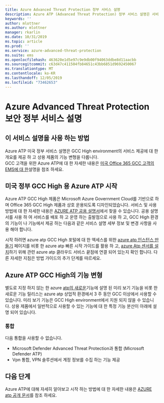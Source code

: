 ```yaml
---
title: Azure Advanced Threat Protection 정부 서비스 설명
description: Azure ATP (Advanced Threat Protection) 정부 서비스 설명은 서비스의 개요를 제공 하도록 설계 되었습니다.
keywords: ''
author: mlottner
ms.author: mlottner
manager: rkarlin
ms.date: 10/31/2019
ms.topic: article
ms.prod: ''
ms.service: azure-advanced-threat-protection
ms.suite: ems
ms.openlocfilehash: 463620e1d5e97c9e9db00f94063ddbe8d11aacbb
ms.sourcegitcommit: c63d47c411504fb84651c43bb6851d9692450067
ms.translationtype: MT
ms.contentlocale: ko-KR
ms.lasthandoff: 12/05/2019
ms.locfileid: "73462653"
---
```

# <a name="azure-advanced-threat-protection-security-government-service-description"></a>Azure Advanced Threat Protection 보안 정부 서비스 설명

## <a name="how-to-use-this-service-description"></a>이 서비스 설명을 사용 하는 방법 
Azure ATP 미국 정부 서비스 설명은 GCC High environment의 서비스 제공에 대 한 개요를 제공 하 고 상용 제품의 기능 변형을 다룹니다.  
GCC 고객을 위한 Azure ATP에 대 한 자세한 내용은 [미국 Office 365 GCC 고객의 EMS에 대 한](https://docs.microsoft.com/enterprise-mobility-security/solutions/ems-govt-service-description#ems-for-us-office-365-gcc-customers)설명을 참조 하세요.   

## <a name="getting-started-with-azure-atp-for-us-government-gcc-high"></a>미국 정부 GCC High 용 Azure ATP 시작 
Azure ATP GCC High 제품은 Microsoft Azure Government Cloud를 기반으로 하며 Office 365 GCC High 제품과 상호 운용되도록 디자인되었습니다. 서비스 및 사용 방법에 대 한 자세한 내용은 [AZURE ATP 공용 설명서](https://docs.microsoft.com/azure-advanced-threat-protection/)에서 찾을 수 있습니다. 공용 설명서를 사용 하 여 서비스를 배포 하 고 운영 하는 출발점으로 사용 하 고, GCC High 환경의 기능이 나 기능에서 제공 하는 다음과 같은 서비스 설명 세부 정보 및 변경 사항을 사용 해야 합니다.

시작 하려면 azure atp GCC High 포털에 대 한 액세스를 위한 [azure atp 인스턴스 만들기](https://docs.microsoft.com/azure-advanced-threat-protection/install-atp-step1) 페이지를 비롯 한 azure atp 빠른 시작 가이드를 활용 하 고, [azure Atp 센서를 설치](https://docs.microsoft.com/azure-advanced-threat-protection/install-atp-step4)하기 위해 관련 azure atp 클라우드 서비스 끝점에 연결 되어 있는지 확인 합니다. 다른 자세한 지침은 방법 가이드의 추가 단계를 따르세요.  

## <a name="feature-variations-in-azure-atp-gcc-high"></a>Azure ATP GCC High의 기능 변형 
별도로 지정 하지 않는 한 azure [atp의 새로운](https://docs.microsoft.com/azure-advanced-threat-protection/atp-whats-new)기능에 설명 된 미리 보기 기능을 비롯 한 새로운 기능 릴리스는 azure atp 상업적 환경에서 3 주 동안 GCC 이상에서 사용할 수 있습니다. 미리 보기 기능은 GCC High environment에서 지원 되지 않을 수 있습니다. 상용 제품에서 일반적으로 사용할 수 있는 기능에 대 한 특정 기능 분산이 아래에 설명 되어 있습니다. 

### <a name="integrations"></a>통합  
다음 통합을 사용할 수 없습니다. 
- Microsoft Defender Advanced Threat Protection과 통합 (Microsoft Defender ATP)  
- Vpn 통합, VPN 솔루션에서 계정 정보를 수집 하는 기능 제공

## <a name="next-steps"></a>다음 단계
Azure ATP에 대해 자세히 알아보고 시작 하는 방법에 대 한 자세한 내용은 [AZURE atp 공개 문서](https://docs.microsoft.com/azure-advanced-threat-protection/)를 참조 하세요.